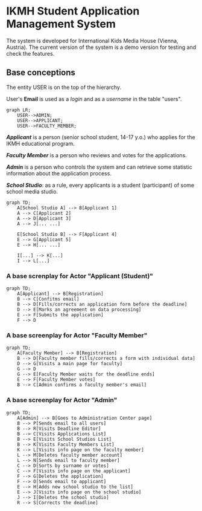 # IKMH Student Application Management System

The system is developed for International Kids Media House (Vienna, Austria).
The current version of the system is a demo version for testing and check the features.

## Base conceptions

<p>The entity USER is on the top of the hierarchy.</p>
<p>User's <b>Email</b> is used as a <i>login</i> and as a <i>username</i> in the table "users".</p>

```mermaid
graph LR;
    USER-->ADMIN;
    USER-->APPLICANT;
    USER-->FACULTY_MEMBER;   
```

<b><i>Applicant</i></b> is a person (senior school student, 14-17 y.o.) who applies
for the IKMH educational program.

<b><i>Faculty Member</i></b> is a person who reviews and votes for the applications.  

<b><i>Admin</i></b> is a person who controls the system and can retrieve some statistic
information about the application process.

<b><i>School Studio</i></b>: as a rule, every applicants is a student (participant) of some school media studio.

```mermaid
graph TD;
    A[School Studio A] --> B[Applicant 1]
    A --> C[Applicant 2]
    A --> D[Applicant 3]
    A --> J[... ...]
    
    E[School Studio B] --> F[Applicant 4]
    E --> G[Applicant 5]
    E --> H[... ...]
    
    I[...] --> K[...]
    I --> L[...]
```

### A base screnplay for Actor "Applicant (Student)"
```mermaid
graph TD;
    A[Applicant] --> B[Registration]
    B --> C[Confitms email]
    B --> D[Fills/corrects an application form before the deadline]
    D --> E[Marks an agreement on data processing]
    E --> F[Submits the application]
    F --> D

```

### A base screenplay for Actor "Faculty Member"
```mermaid
graph TD;
    A[Faculty Member] --> B[Registration]
    B --> D[Faculty member fills/corrects a form with individual data]
    D --> G[Visits a main page for faculty]
    G --> D
    G --> E[Faculty Member waits for the deadline ends]
    E --> F[Faculty Member votes]
    B --> C[Admin confirms a faculty member's email]
```

### A base screenplay for Actor "Admin"
```mermaid
graph TD;
    A[Admin] --> B[Goes to Administration Center page]
    B --> P[Sends email to all users]
    B --> R[Visits Deadline Editor]
    B --> C[Visits Applications List]
    B --> E[Visits School Studios List]
    B --> K[Visits Faculty Members List]
    K --> L[Visits info page on the faculty member]
    L --> M[Deletes faculty member account]
    L --> N[Sends email to faculty member]
    C --> D[Sorts by surname or votes]
    C --> F[Visits info page on the applicant]
    F --> G[Deletes the application]
    F --> O[Sends email to applicant]
    E --> H[Adds new school studio to the list]
    E --> J[Visits info page on the school studio]
    J --> I[Deletes the school studio]
    R --> S[Corrects the deadline]
```
